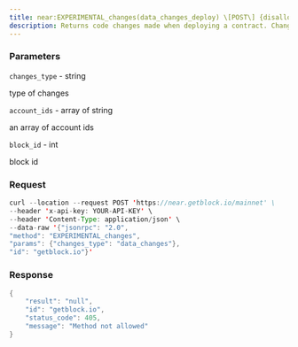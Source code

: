 ```yaml
---
title: near:EXPERIMENTAL_changes(data_changes_deploy) \[POST\] {disallowed}
description: Returns code changes made when deploying a contract. Change is returnedis a base64 encoded WASM file.
---
```


### Parameters


`changes_type` - string

type of changes

`account_ids` - array of string

an array of account ids

`block_id` - int

block id

### Request

``` java
curl --location --request POST 'https://near.getblock.io/mainnet' \ 
--header 'x-api-key: YOUR-API-KEY' \ 
--header 'Content-Type: application/json' \ 
--data-raw '{"jsonrpc": "2.0",
"method": "EXPERIMENTAL_changes",
"params": {"changes_type": "data_changes"},
"id": "getblock.io"}'
```

###  Response

``` java
{
    "result": "null",
    "id": "getblock.io",
    "status_code": 405,
    "message": "Method not allowed"
}
```

